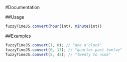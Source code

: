 #Documentation

##Usage
```JavaScript
fuzzyTimeJS.convert(hour(int), minute(int))
```

##Examples
```JavaScript
fuzzyTimeJS.convert(1, 0); // "one o'clock"
fuzzyTimeJS.convert(0, 13); // "quarter past twelve"
fuzzyTimeJS.convert(8, 42); // "twenty to nine"
```
